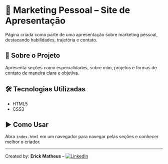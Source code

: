 # 💼 Marketing Pessoal – Site de Apresentação

Página criada como parte de uma apresentação sobre marketing pessoal, destacando habilidades, trajetória e contato.

## 📌 Sobre o Projeto
Apresenta seções como especialidades, sobre mim, projetos e formas de contato de maneira clara e objetiva.

## 🛠️ Tecnologias Utilizadas
- HTML5
- CSS3

## ▶️ Como Usar
Abra `index.html` em um navegador para navegar pelas seções e conhecer melhor o criador.

---

Created by: **Erick Matheus** – [![LinkedIn](https://img.shields.io/badge/LinkedIn-Erick%20Matheus-blue?logo=linkedin)](https://www.linkedin.com/in/erickleguisamon/)
